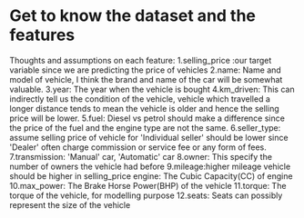 # Get to know the dataset and the features
Thoughts and assumptions on each feature:
1.selling_price :our target variable since we are predicting the price of vehicles
2.name: Name and model of vehicle, I think the brand and name of the car will be somewhat valuable.
3.year: The year when the vehicle is bought
4.km_driven: This can indirectly tell us the condition of the vehicle, vehicle which travelled a longer distance tends to mean the vehicle is older and hence the selling price will be lower.
5.fuel: Diesel vs petrol should make a difference since the price of the fuel and the engine type are not the same.
6.seller_type: assume selling price of vehicle for 'Individual seller' should be lower since 'Dealer' often charge commission or service fee or any form of fees.
7.transmission: 'Manual' car, 'Automatic' car
8.owner: This specify the number of owners the vehicle had before
9.mileage:higher mileage vehicle should be higher in selling_price
engine: The Cubic Capacity(CC) of engine
10.max_power: The Brake Horse Power(BHP) of the vehicle
11.torque: The torque of the vehicle, for modelling purpose
12.seats: Seats can possibly represent the size of the vehicle
